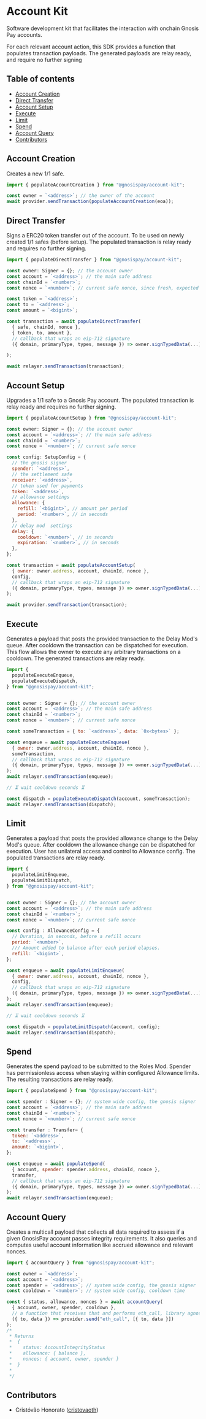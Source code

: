 # Account Kit

Software development kit that facilitates the interaction with onchain Gnosis Pay accounts.

For each relevant account action, this SDK provides a function that populates transaction payloads. The generated payloads are relay ready, and require no further signing

## Table of contents

- [Account Creation](#account-creation)
- [Direct Transfer](#direct-transfer)
- [Account Setup](#account-setup)
- [Execute](#execute)
- [Limit](#limit)
- [Spend](#spend)
- [Account Query](#account-query)
- [Contributors](#contributors)

## <a name="account-creation">Account Creation</a>

Creates a new 1/1 safe.

```js
import { populateAccountCreation } from "@gnosispay/account-kit";

const owner = `<address>`; // the owner of the account
await provider.sendTransaction(populateAccountCreation(eoa));
```

## <a name="direct-transfer">Direct Transfer</a>

Signs a ERC20 token transfer out of the account. To be used on newly created 1/1 safes (before setup). The populated transaction is relay ready and requires no further signing.

```js
import { populateDirectTransfer } from "@gnosispay/account-kit";

const owner: Signer = {}; // the account owner
const account = `<address>`; // the main safe address
const chainId = `<number>`;
const nonce = `<number>`; // current safe nonce, since fresh, expected 0

const token = `<address>`;
const to = `<address>`;
const amount = `<bigint>`;

const transaction = await populateDirectTransfer(
  { safe, chainId, nonce },
  { token, to, amount },
  // callback that wraps an eip-712 signature
  ({ domain, primaryType, types, message }) => owner.signTypedData(...)

);

await relayer.sendTransaction(transaction);
```

## <a name="account-setup">Account Setup</a>

Upgrades a 1/1 safe to a Gnosis Pay account. The populated transaction is relay ready and requires no further signing.

```js
import { populateAccountSetup } from "@gnosispay/account-kit";

const owner: Signer = {}; // the account owner
const account = `<address>`; // the main safe address
const chainId = `<number>`;
const nonce = `<number>`; // current safe nonce

const config: SetupConfig = {
  // the gnosis signer
  spender: `<address>`,
  // the settlement safe
  receiver: `<address>`,
  // token used for payments
  token: `<address>`,
  // allowance settings
  allowance: {
    refill: `<bigint>`, // amount per period
    period: `<number>`, // in seconds
  },
  // delay mod  settings
  delay: {
    cooldown: `<number>`, // in seconds
    expiration: `<number>`, // in seconds
  },
};

const transaction = await populateAccountSetup(
  { owner: owner.address, account, chainId, nonce },
  config,
  // callback that wraps an eip-712 signature
  ({ domain, primaryType, types, message }) => owner.signTypedData(...)
);

await provider.sendTransaction(transaction);
```

## <a name="execute">Execute</a>

Generates a payload that posts the provided transaction to the Delay Mod's queue. After cooldown the transaction can be dispatched for execution. This flow allows the owner to execute any arbitrary transactions on a cooldown. The generated transactions are relay ready.

```js
import {
  populateExecuteEnqueue,
  populateExecuteDispatch,
} from "@gnosispay/account-kit";


const owner : Signer = {}; // the account owner
const account = `<address>`; // the main safe address
const chainId = `<number>`;
const nonce = `<number>`; // current safe nonce

const someTransaction = { to: `<address>`, data: `0x<bytes>` };

const enqueue = await populateExecuteEnqueue(
  { owner: owner.address, account, chainId, nonce },
  someTransaction,
  // callback that wraps an eip-712 signature
  ({ domain, primaryType, types, message }) => owner.signTypedData(...)
);
await relayer.sendTransaction(enqueue);

// ⏳ wait cooldown seconds ⏳

const dispatch = populateExecuteDispatch(account, someTransaction);
await relayer.sendTransaction(dispatch);
```

## <a name="limit">Limit</a>

Generates a payload that posts the provided allowance change to the Delay Mod's queue. After cooldown the allowance change can be dispatched for execution. User has unilateral access and control to Allowance config. The populated transactions are relay ready.

```js
import {
  populateLimitEnqueue,
  populateLimitDispatch,
} from "@gnosispay/account-kit";


const owner : Signer = {}; // the account owner
const account = `<address>`; // the main safe address
const chainId = `<number>`;
const nonce = `<number>`; // current safe nonce

const config : AllowanceConfig = {
  // Duration, in seconds, before a refill occurs
  period: `<number>`,
  /// Amount added to balance after each period elapses.
  refill: `<bigint>`,
};

const enqueue = await populateLimitEnqueue(
  { owner: owner.address, account, chainId, nonce },
  config,
  // callback that wraps an eip-712 signature
  ({ domain, primaryType, types, message }) => owner.signTypedData(...)
);
await relayer.sendTransaction(enqueue);

// ⏳ wait cooldown seconds ⏳

const dispatch = populateLimitDispatch(account, config);
await relayer.sendTransaction(dispatch);
```

## <a name="spend">Spend</a>

Generates the spend payload to be submitted to the Roles Mod. Spender has permissionless access when staying within configured Allowance limits. The resulting transactions are relay ready.

```js
import { populateSpend } from "@gnosispay/account-kit";

const spender : Signer = {}; // system wide config, the gnosis signer
const account = `<address>`; // the main safe address
const chainId = `<number>`;
const nonce = `<number>`; // current safe nonce

const transfer : Transfer= {
  token: `<address>`,
  to: `<address>`,
  amount: `<bigint>`,
};

const enqueue = await populateSpend(
  { account, spender: spender.address, chainId, nonce },
  transfer,
  // callback that wraps an eip-712 signature
  ({ domain, primaryType, types, message }) => owner.signTypedData(...)
);
await relayer.sendTransaction(enqueue);
```

## <a name="account-query">Account Query</a>

Creates a multicall payload that collects all data required to assess if a given GnosisPay account passes integrity requirements. It also queries and computes useful account information like accrued allowance and relevant nonces.

```js
import { accountQuery } from "@gnosispay/account-kit";

const owner = `<address>`;
const account = `<address>`;
const spender = `<address>`; // system wide config, the gnosis signer
const cooldown = `<number>`; // system wide config, cooldown time

const { status, allowance, nonces } = await accountQuery(
  { account, owner, spender, cooldown },
  // a function that receives that and performs eth_call, library agnostic
  ({ to, data }) => provider.send("eth_call", [{ to, data }])
);
/*
 * Returns
 *  {
 *    status: AccountIntegrityStatus
 *    allowance: { balance },
 *    nonces: { account, owner, spender }
 *  }
 *
 */
```

## <a name="contributors">Contributors</a>

- Cristóvão Honorato ([cristovaoth](https://github.com/cristovaoth))
